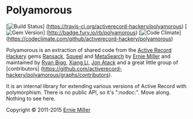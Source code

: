 # Polyamorous

[![Build Status](https://travis-ci.org/activerecord-hackery/polyamorous.svg)]
(https://travis-ci.org/activerecord-hackery/polyamorous)
[![Gem Version](https://badge.fury.io/rb/polyamorous.svg)]
(http://badge.fury.io/rb/polyamorous)
[![Code Climate](https://codeclimate.com/github/activerecord-hackery/polyamorous/badges/gpa.svg)]
(https://codeclimate.com/github/activerecord-hackery/polyamorous)

Polyamorous is an extraction of shared code from the
[Active Record Hackery](https://github.com/activerecord-hackery) gems
[Ransack](https://github.com/activerecord-hackery/ransack),
[Squeel](https://github.com/activerecord-hackery/squeel) and
[MetaSearch](https://github.com/activerecord-hackery/meta_search) by
[Ernie Miller](http://twitter.com/erniemiller) and maintained by
[Ryan Bigg](http://twitter.com/ryanbigg),
[Xiang Li](http://bigxiang.github.io),
[Jon Atack](http://twitter.com/jonatack) and a great little group of
[contributors]
(https://github.com/activerecord-hackery/polyamorous/graphs/contributors).

It is an internal library for extending various versions of Active Record with
polymorphism. There is no public API, so it's ":nodoc:". Move along. Nothing to
see here.

Copyright &copy; 2011-2015 [Ernie Miller](http://twitter.com/erniemiller)
